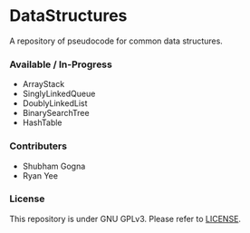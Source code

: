# DataStructures
A repository of pseudocode for common data structures.

### Available / In-Progress
- ArrayStack
- SinglyLinkedQueue
- DoublyLinkedList
- BinarySearchTree
- HashTable

### Contributers
- Shubham Gogna
- Ryan Yee

### License
This repository is under GNU GPLv3. Please refer to [LICENSE](https://github.com/s-gogna/DataStructures/blob/master/LICENSE).
